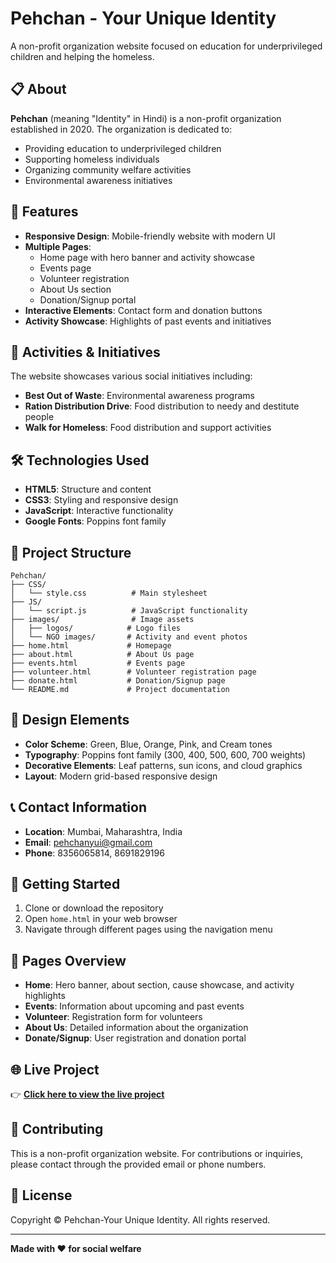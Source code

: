 # Pehchan - Your Unique Identity

A non-profit organization website focused on education for underprivileged children and helping the homeless.

## 📋 About

**Pehchan** (meaning "Identity" in Hindi) is a non-profit organization established in 2020. The organization is dedicated to:
- Providing education to underprivileged children
- Supporting homeless individuals
- Organizing community welfare activities
- Environmental awareness initiatives

## 🌟 Features

- **Responsive Design**: Mobile-friendly website with modern UI
- **Multiple Pages**: 
  - Home page with hero banner and activity showcase
  - Events page
  - Volunteer registration
  - About Us section
  - Donation/Signup portal
- **Interactive Elements**: Contact form and donation buttons
- **Activity Showcase**: Highlights of past events and initiatives

## 🚀 Activities & Initiatives

The website showcases various social initiatives including:
- **Best Out of Waste**: Environmental awareness programs
- **Ration Distribution Drive**: Food distribution to needy and destitute people
- **Walk for Homeless**: Food distribution and support activities

## 🛠️ Technologies Used

- **HTML5**: Structure and content
- **CSS3**: Styling and responsive design
- **JavaScript**: Interactive functionality
- **Google Fonts**: Poppins font family

## 📁 Project Structure

```
Pehchan/
├── CSS/
│   └── style.css          # Main stylesheet
├── JS/
│   └── script.js          # JavaScript functionality
├── images/                # Image assets
│   ├── logos/            # Logo files
│   └── NGO images/       # Activity and event photos
├── home.html             # Homepage
├── about.html            # About Us page
├── events.html           # Events page
├── volunteer.html        # Volunteer registration page
├── donate.html           # Donation/Signup page
└── README.md             # Project documentation
```

## 🎨 Design Elements

- **Color Scheme**: Green, Blue, Orange, Pink, and Cream tones
- **Typography**: Poppins font family (300, 400, 500, 600, 700 weights)
- **Decorative Elements**: Leaf patterns, sun icons, and cloud graphics
- **Layout**: Modern grid-based responsive design

## 📞 Contact Information

- **Location**: Mumbai, Maharashtra, India
- **Email**: pehchanyui@gmail.com
- **Phone**: 8356065814, 8691829196

## 🚀 Getting Started

1. Clone or download the repository
2. Open `home.html` in your web browser
3. Navigate through different pages using the navigation menu

## 📄 Pages Overview

- **Home**: Hero banner, about section, cause showcase, and activity highlights
- **Events**: Information about upcoming and past events
- **Volunteer**: Registration form for volunteers
- **About Us**: Detailed information about the organization
- **Donate/Signup**: User registration and donation portal


## 🌐 Live Project  
👉 [**Click here to view the live project**](brilliant-moxie-177457.netlify.app)


## 🤝 Contributing

This is a non-profit organization website. For contributions or inquiries, please contact through the provided email or phone numbers.

## 📜 License

Copyright © Pehchan-Your Unique Identity. All rights reserved.

---

**Made with ❤️ for social welfare**
